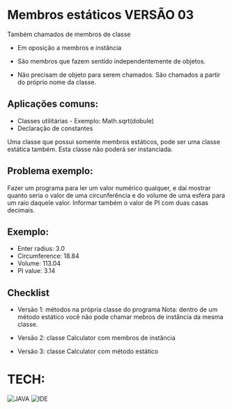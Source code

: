 # Membros estáticos VERSÃO 03

Também chamados de membros de classe 
- Em oposição a membros e instância

- São membros que fazem sentido independentemente de objetos.
- Não precisam de objeto para serem chamados. São chamados a partir do próprio nome da classe.

## Aplicações comuns:
- Classes utilitárias - Exemplo: Math.sqrt(dobule)
- Declaração de constantes

Uma classe que possui somente membros estáticos, pode ser uma classe estática também.
Esta classe não poderá ser instanciada.

## Problema exemplo:

Fazer um programa para ler um valor numérico qualquer, e daí mostrar quanto seria o valor de uma circunferência e do volume de uma esfera para um raio daquele valor.
Informar também o valor de PI com duas casas decimais.

## Exemplo:
- Enter radius: 3.0
- Circumference: 18.84
- Volume: 113.04
- PI value: 3.14

## Checklist

- Versão 1: métodos na própria classe do programa
Nota: dentro de um método estático você não pode chamar mebros de instância da mesma classe.

- Versão 2: classe Calculator com membros de instância

- Versão 3: classe Calculator com método estático

# TECH:

![JAVA](https://i.ibb.co/Xkf17zS/java.png)
![IDE](https://i.ibb.co/njMWJXP/eclipse-icon-1-3778a4cbe978d8dfd73c091706e26aa6c57c65aa-removebg-preview.png)

